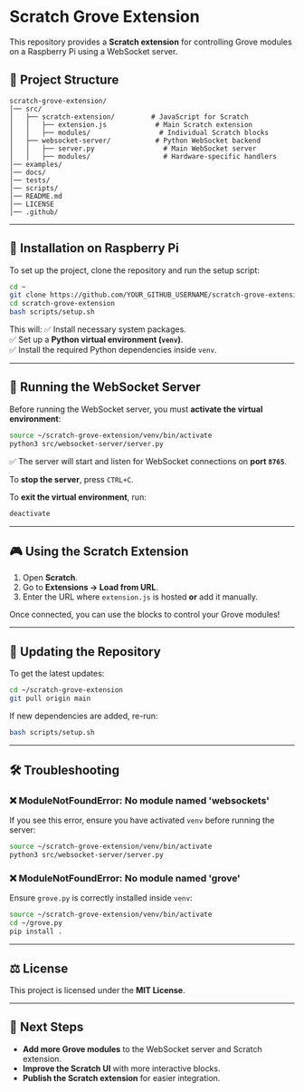 # Scratch Grove Extension

This repository provides a **Scratch extension** for controlling Grove modules on a Raspberry Pi using a WebSocket server.

## 📂 Project Structure
```
scratch-grove-extension/
│── src/                  
│   ├── scratch-extension/         # JavaScript for Scratch
│   │   ├── extension.js            # Main Scratch extension
│   │   ├── modules/                 # Individual Scratch blocks
│   ├── websocket-server/           # Python WebSocket backend
│   │   ├── server.py                 # Main WebSocket server
│   │   ├── modules/                  # Hardware-specific handlers
│── examples/                         
│── docs/                             
│── tests/                            
│── scripts/                          
│── README.md                         
│── LICENSE                          
│── .github/                          
```

---

## 🚀 **Installation on Raspberry Pi**
To set up the project, clone the repository and run the setup script:
```sh
cd ~
git clone https://github.com/YOUR_GITHUB_USERNAME/scratch-grove-extension.git
cd scratch-grove-extension
bash scripts/setup.sh
```
This will:
✅ Install necessary system packages.  
✅ Set up a **Python virtual environment (`venv`)**.  
✅ Install the required Python dependencies inside `venv`.  

---

## 🏃 **Running the WebSocket Server**
Before running the WebSocket server, you must **activate the virtual environment**:
```sh
source ~/scratch-grove-extension/venv/bin/activate
python3 src/websocket-server/server.py
```
✅ The server will start and listen for WebSocket connections on **port `8765`**.

To **stop the server**, press `CTRL+C`.

To **exit the virtual environment**, run:
```sh
deactivate
```

---

## 🎮 **Using the Scratch Extension**
1. Open **Scratch**.
2. Go to **Extensions → Load from URL**.
3. Enter the URL where `extension.js` is hosted **or** add it manually.

Once connected, you can use the blocks to control your Grove modules!

---

## 🔄 **Updating the Repository**
To get the latest updates:
```sh
cd ~/scratch-grove-extension
git pull origin main
```
If new dependencies are added, re-run:
```sh
bash scripts/setup.sh
```

---

## 🛠 **Troubleshooting**
### ❌ **ModuleNotFoundError: No module named 'websockets'**
If you see this error, ensure you have activated `venv` before running the server:
```sh
source ~/scratch-grove-extension/venv/bin/activate
python3 src/websocket-server/server.py
```

### ❌ **ModuleNotFoundError: No module named 'grove'**
Ensure `grove.py` is correctly installed inside `venv`:
```sh
source ~/scratch-grove-extension/venv/bin/activate
cd ~/grove.py
pip install .
```

---

## ⚖️ **License**
This project is licensed under the **MIT License**.

---

## 🎯 **Next Steps**
- **Add more Grove modules** to the WebSocket server and Scratch extension.
- **Improve the Scratch UI** with more interactive blocks.
- **Publish the Scratch extension** for easier integration.
